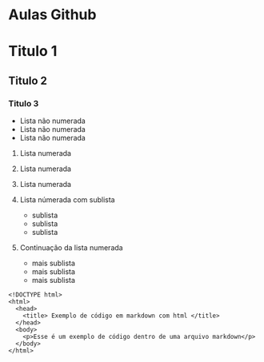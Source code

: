 # Aulas Github

# Titulo 1
## Titulo 2
### Titulo 3

- Lista não numerada
- Lista não numerada 
- Lista não numerada

1. Lista numerada
2. Lista numerada
3. Lista numerada



1. Lista númerada com sublista 
    - sublista
    - sublista
    - sublista
2. Continuação da lista numerada
    - mais sublista
    - mais sublista
    - mais sublista
  
  
```
<!DOCTYPE html>
<html>
  <head>
    <title> Exemplo de código em markdown com html </title>
  </head>
  <body>
    <p>Esse é um exemplo de código dentro de uma arquivo markdown</p>
  </body>
</html>
```

